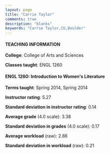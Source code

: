 ```yaml
---
layout: page
title: "Carrie Taylor" 
comments: true
description: "blanks"
keywords: "Carrie Taylor,CU,Boulder"
---
```

<head>
<script src="https://ajax.googleapis.com/ajax/libs/jquery/2.1.3/jquery.min.js"></script>
<script src="https://dl.dropboxusercontent.com/s/pc42nxpaw1ea4o9/highcharts.js?dl=0"></script>
<!-- <script src="../assets/js/highcharts.js"></script> -->
<style type="text/css">@font-face {
	font-family: "Bebas Neue";
	src: url(https://www.filehosting.org/file/details/544349/BebasNeue Regular.otf) format("opentype");
	}
	h1.Bebas { 
		font-family: "Bebas Neue", Verdana, Tahoma;
	}
</style>
</head>
	   
#### TEACHING INFORMATION

**College**: College of Arts and Sciences

**Classes taught**: ENGL 1260

#### ENGL 1260: Introduction to Women's Literature

**Terms taught**: Spring 2014, Spring 2014

**Instructor rating**: 5.27

**Standard deviation in instructor rating**: 0.14

**Average grade** (4.0 scale): 3.38

**Standard deviation in grades** (4.0 scale): 0.17

**Average workload** (raw): 2.86

**Standard deviation in workload** (raw): 0.21

